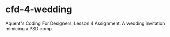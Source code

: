 cfd-4-wedding
=============

Aquent's Coding For Designers, Lesson 4 Assignment: A wedding invitation mimicing a PSD comp
